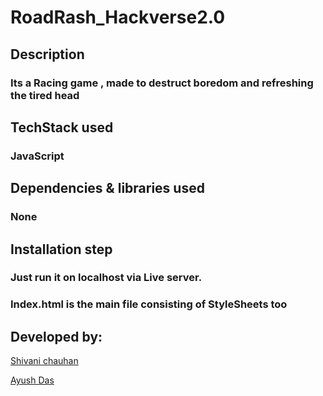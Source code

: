 # RoadRash_Hackverse2.0
## Description
### Its a Racing game , made to destruct boredom and refreshing the tired head

## TechStack used
### JavaScript

## Dependencies & libraries used
### None

## Installation step
### Just run it on localhost via Live server.
### Index.html is the main file consisting of StyleSheets too

## Developed by:

[Shivani chauhan](http://xdshivani.me)

[Ayush Das](http://iamayushdas.me)
